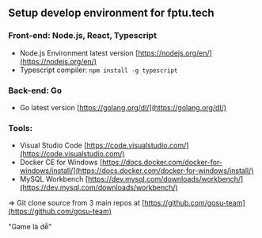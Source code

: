 ## Setup develop environment for fptu.tech

### Front-end: Node.js, React, Typescript
- Node.js Environment latest version [https://nodejs.org/en/](https://nodejs.org/en/)
- Typescript compiler: `npm install -g typescript`

### Back-end: Go
- Go latest version [https://golang.org/dl/](https://golang.org/dl/)

### Tools:
- Visual Studio Code [https://code.visualstudio.com/](https://code.visualstudio.com/)
- Docker CE for Windows [https://docs.docker.com/docker-for-windows/install/](https://docs.docker.com/docker-for-windows/install/)
- MySQL Workbench [https://dev.mysql.com/downloads/workbench/](https://dev.mysql.com/downloads/workbench/)

=> Git clone source from 3 main repos at [https://github.com/gosu-team](https://github.com/gosu-team)

"Game là dễ"

